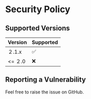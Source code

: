 # Security Policy

## Supported Versions

| Version | Supported          |
| ------- | ------------------ |
| ２.1.x   | :white_check_mark: |
| <= ２.0   | :x:                |

## Reporting a Vulnerability

Feel free to raise the issue on GitHub.
